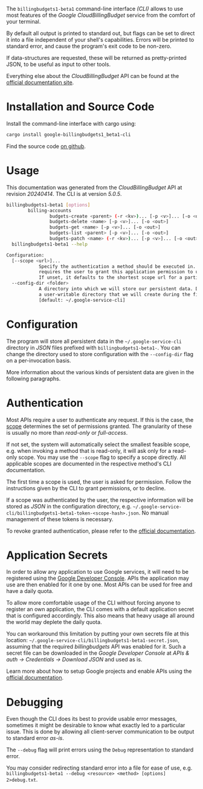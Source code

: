 <!---
DO NOT EDIT !
This file was generated automatically from 'src/generator/templates/cli/README.md.mako'
DO NOT EDIT !
-->
The `billingbudgets1-beta1` command-line interface *(CLI)* allows to use most features of the *Google CloudBillingBudget* service from the comfort of your terminal.

By default all output is printed to standard out, but flags can be set to direct it into a file independent of your shell's
capabilities. Errors will be printed to standard error, and cause the program's exit code to be non-zero.

If data-structures are requested, these will be returned as pretty-printed JSON, to be useful as input to other tools.

Everything else about the *CloudBillingBudget* API can be found at the
[official documentation site](https://cloud.google.com/billing/docs/how-to/budget-api-overview).

# Installation and Source Code

Install the command-line interface with cargo using:

```bash
cargo install google-billingbudgets1_beta1-cli
```

Find the source code [on github](https://github.com/Byron/google-apis-rs/tree/main/gen/billingbudgets1_beta1-cli).

# Usage

This documentation was generated from the *CloudBillingBudget* API at revision *20240414*. The CLI is at version *5.0.5*.

```bash
billingbudgets1-beta1 [options]
        billing-accounts
                budgets-create <parent> (-r <kv>)... [-p <v>]... [-o <out>]
                budgets-delete <name> [-p <v>]... [-o <out>]
                budgets-get <name> [-p <v>]... [-o <out>]
                budgets-list <parent> [-p <v>]... [-o <out>]
                budgets-patch <name> (-r <kv>)... [-p <v>]... [-o <out>]
  billingbudgets1-beta1 --help

Configuration:
  [--scope <url>]...
            Specify the authentication a method should be executed in. Each scope
            requires the user to grant this application permission to use it.
            If unset, it defaults to the shortest scope url for a particular method.
  --config-dir <folder>
            A directory into which we will store our persistent data. Defaults to
            a user-writable directory that we will create during the first invocation.
            [default: ~/.google-service-cli]

```

# Configuration

The program will store all persistent data in the `~/.google-service-cli` directory in *JSON* files prefixed with `billingbudgets1-beta1-`.  You can change the directory used to store configuration with the `--config-dir` flag on a per-invocation basis.

More information about the various kinds of persistent data are given in the following paragraphs.

# Authentication

Most APIs require a user to authenticate any request. If this is the case, the [scope][scopes] determines the 
set of permissions granted. The granularity of these is usually no more than *read-only* or *full-access*.

If not set, the system will automatically select the smallest feasible scope, e.g. when invoking a
method that is read-only, it will ask only for a read-only scope. 
You may use the `--scope` flag to specify a scope directly. 
All applicable scopes are documented in the respective method's CLI documentation.

The first time a scope is used, the user is asked for permission. Follow the instructions given 
by the CLI to grant permissions, or to decline.

If a scope was authenticated by the user, the respective information will be stored as *JSON* in the configuration
directory, e.g. `~/.google-service-cli/billingbudgets1-beta1-token-<scope-hash>.json`. No manual management of these tokens
is necessary.

To revoke granted authentication, please refer to the [official documentation][revoke-access].

# Application Secrets

In order to allow any application to use Google services, it will need to be registered using the 
[Google Developer Console][google-dev-console]. APIs the application may use are then enabled for it
one by one. Most APIs can be used for free and have a daily quota.

To allow more comfortable usage of the CLI without forcing anyone to register an own application, the CLI
comes with a default application secret that is configured accordingly. This also means that heavy usage
all around the world may deplete the daily quota.

You can workaround this limitation by putting your own secrets file at this location: 
`~/.google-service-cli/billingbudgets1-beta1-secret.json`, assuming that the required *billingbudgets* API 
was enabled for it. Such a secret file can be downloaded in the *Google Developer Console* at 
*APIs & auth -> Credentials -> Download JSON* and used as is.

Learn more about how to setup Google projects and enable APIs using the [official documentation][google-project-new].


# Debugging

Even though the CLI does its best to provide usable error messages, sometimes it might be desirable to know
what exactly led to a particular issue. This is done by allowing all client-server communication to be 
output to standard error *as-is*.

The `--debug` flag will print errors using the `Debug` representation to standard error.

You may consider redirecting standard error into a file for ease of use, e.g. `billingbudgets1-beta1 --debug <resource> <method> [options] 2>debug.txt`.


[scopes]: https://developers.google.com/+/api/oauth#scopes
[revoke-access]: http://webapps.stackexchange.com/a/30849
[google-dev-console]: https://console.developers.google.com/
[google-project-new]: https://developers.google.com/console/help/new/
